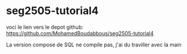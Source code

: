 # seg2505-tutorial4
voci le lien vers le depot github: https://github.com/MohamedBoudabbous/seg2505-tutorial4

La version compose de SQL ne compile pas, j'ai du traviller avec la main
